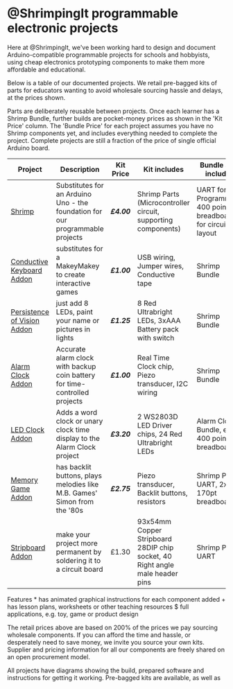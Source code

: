 # @ShrimpingIt programmable electronic projects

Here at @ShrimpingIt, we've been working hard to design and document Arduino-compatible programmable projects for schools and hobbyists, using cheap electronics prototyping components to make them more affordable and educational.

Below is a table of our documented projects. We retail pre-bagged kits of parts for educators wanting to avoid wholesale sourcing hassle and delays, at the prices shown.

Parts are deliberately reusable between projects. Once each learner has a Shrimp Bundle, further builds are pocket-money prices as shown in the 'Kit Price' column. The 'Bundle Price' for each project assumes you have no Shrimp components yet, and includes everything needed to complete the project. Complete projects are still a fraction of the price of single official Arduino board.

| Project | Description | Kit Price | Kit includes | Bundle also includes | Bundle Price| Features | 
|---------|------|-------|-----------|-----------|-----------|-----------|
| [Shrimp](http://shrimping.it/project/shrimp/) | Substitutes for an Arduino Uno - the foundation for our programmable projects | ***£4.00*** | Shrimp Parts (Microcontroller circuit, supporting components) | UART for Programming, 400 point breadboard for circuit layout | £9.30 | * |
| [Conductive Keyboard Addon](./keyboard/index.html) | substitutes for a MakeyMakey to create interactive games | ***£1.00*** | USB wiring, Jumper wires, Conductive tape | Shrimp Bundle| £10.30 | * |
| [Persistence of Vision Addon](http://shrimping.it/project/pov/) | just add 8 LEDs, paint your name or pictures in lights | ***£1.25*** | 8 Red Ultrabright LEDs, 3xAAA Battery pack with switch | Shrimp Bundle| £10.55 | * + $ |
| [Alarm Clock Addon](./clock/index.html) | Accurate alarm clock with backup coin battery for time-controlled projects | ***£1.00*** | Real Time Clock chip, Piezo transducer, I2C wiring | Shrimp Bundle| £10.30 | * $ |
| [LED Clock Addon](./ledclock/index.html) | Adds a word clock or unary clock time display to the Alarm Clock project| ***£3.20*** | 2 WS2803D LED Driver chips, 24 Red Ultrabright LEDs| Alarm Clock Bundle, extra 400 point breadboard  | £15.50 | * $
| [Memory Game Addon](http://shrimping.it/project/memory/) | has backlit buttons, plays melodies like M.B. Games' Simon from the '80s | ***£2.75*** | Piezo transducer, Backlit buttons, resistors | Shrimp Parts, UART, 2x 170pt breadboards | £12.45| * $ |
| [Stripboard Addon](http://shrimping.it/project/stripboard/) | make your project more permanent by soldering it to a circuit board | £1.30 | 93x54mm Copper Stripboard 28DIP chip socket, 40 Right angle male header pins | Shrimp Parts, UART | £8.60 | *

Features 
\* has animated graphical instructions for each component added 
\+ has lesson plans, worksheets or other teaching resources
\$ full applications, e.g. toy, game or product design 

The retail prices above are based on 200% of the prices we pay sourcing wholesale components. If you can afford the time and hassle, or desperately need to save money, we invite you source your own kits. Supplier and pricing information for all our components are freely shared on an open procurement model.


All projects have diagrams showing the build, prepared software and instructions for getting it working. Pre-bagged kits are available, as well as 